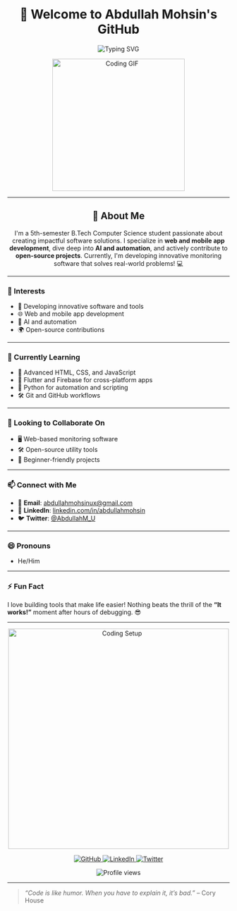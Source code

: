 <h1 align="center">👋 Welcome to Abdullah Mohsin's GitHub</h1>

<p align="center">
  <img src="https://readme-typing-svg.demolab.com?font=Fira+Code&size=24&duration=3000&pause=1000&color=00FF88&center=true&vCenter=true&width=500&lines=Student+%F0%9F%93%9A+%7C+5th+Semester+B.Tech+CS;Passionate+Software+Developer;Building+Monitoring+Software;AI+%26+Automation+Enthusiast" alt="Typing SVG" />
</p>

<p align="center">
  <img src="https://media.giphy.com/media/26tPplGWjN0xLybiU/giphy.gif" alt="Coding GIF" width="300" />
</p>

---

<h2 align="center">🚀 About Me</h2>

<p align="center">
  I'm a 5th-semester B.Tech Computer Science student passionate about creating impactful software solutions. I specialize in <b>web and mobile app development</b>, dive deep into <b>AI and automation</b>, and actively contribute to <b>open-source projects</b>. Currently, I'm developing innovative monitoring software that solves real-world problems! 💻
</p>

---

### 👀 Interests
- 💾 Developing innovative software and tools
- 🌐 Web and mobile app development
- 🤖 AI and automation
- 🌍 Open-source contributions

---

### 🌱 Currently Learning
- 🎨 Advanced HTML, CSS, and JavaScript
- 📱 Flutter and Firebase for cross-platform apps
- 🐍 Python for automation and scripting
- 🛠️ Git and GitHub workflows

---

### 💞️ Looking to Collaborate On
- 🖥️ Web-based monitoring software
- 🛠️ Open-source utility tools
- 🌟 Beginner-friendly projects

---

### 📫 Connect with Me
- 📧 **Email**: [abdullahmohsinux@gmail.com](mailto:abdullahmohsinux@gmail.com)
- 💼 **LinkedIn**: [linkedin.com/in/abdullahmohsin](https://www.linkedin.com/in/abdullahmohsin)
- 🐦 **Twitter**: [@AbdullahM_U](https://twitter.com/AbdullahM_U)

---

### 😄 Pronouns
- He/Him

---

### ⚡ Fun Fact
I love building tools that make life easier! Nothing beats the thrill of the **“It works!”** moment after hours of debugging. 😎

---

<p align="center">
  <img src="https://images.unsplash.com/photo-1600585154340-be6161a56a0c?ixlib=rb-4.0.3&auto=format&fit=crop&w=800&q=80" alt="Coding Setup" width="500" />
</p>

<p align="center">
  <a href="https://github.com/AbdullahMohsinU">
    <img src="https://img.shields.io/badge/GitHub-181717?style=for-the-badge&logo=github&logoColor=white" alt="GitHub" />
  </a>
  <a href="https://www.linkedin.com/in/abdullahmohsin">
    <img src="https://img.shields.io/badge/LinkedIn-0077B5?style=for-the-badge&logo=linkedin&logoColor=white" alt="LinkedIn" />
  </a>
  <a href="https://twitter.com/AbdullahM_U">
    <img src="https://img.shields.io/badge/Twitter-1DA1F2?style=for-the-badge&logo=twitter&logoColor=white" alt="Twitter" />
  </a>
</p>

<p align="center">
  <img src="https://komarev.com/ghpvc/?username=AbdullahMohsinU&color=brightgreen" alt="Profile views" />
</p>

---

> *“Code is like humor. When you have to explain it, it’s bad.”* – Cory House
